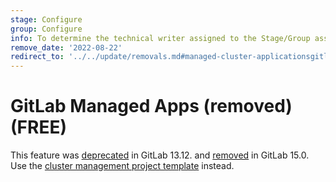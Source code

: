 ```yaml
---
stage: Configure
group: Configure
info: To determine the technical writer assigned to the Stage/Group associated with this page, see https://about.gitlab.com/handbook/product/ux/technical-writing/#assignments
remove_date: '2022-08-22'
redirect_to: '../../update/removals.md#managed-cluster-applicationsgitlab-ciyml'
---
```


# GitLab Managed Apps (removed) **(FREE)**

This feature was [deprecated](https://gitlab.com/gitlab-org/gitlab/-/issues/327908) in GitLab 13.12.
and [removed](https://gitlab.com/gitlab-org/gitlab/-/issues/333610) in GitLab 15.0.
Use the [cluster management project template](management_project_template.md) instead.
